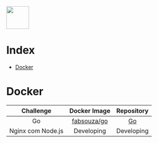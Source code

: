 <img src="https://fullcycle.com.br/wp-content/themes/fullcycle/assets/images/fullcycle-logo.svg" height="60">

# Index
- [Docker](#docker)

# Docker

Challenge | Docker Image | Repository
:--: | :--: | :--: 
Go | [fabsouza/go](https://hub.docker.com/r/fabsouza/go) | [Go](https://github.com/fabiopsouza/full-cycle/go)
Nginx com Node.js | Developing | Developing
